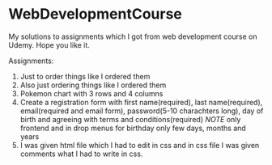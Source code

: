 # WebDevelopmentCourse
My solutions to assignments which I got from web development course on Udemy. Hope you like it.

Assignments:
  1. Just to order things like I ordered them
  2. Also just ordering things like I ordered them
  3. Pokemon chart with 3 rows and 4 columns
  4. Create a registration form with first name(required), last name(required), email(required and email form), password(5-10 charachters long), day of birth and agreeing with terms and conditions(required) *NOTE* only frontend and in drop menus for birthday only few days, months and years
  5. I was given html file which I had to edit in css and in css file I was given comments what I had to write in css.

